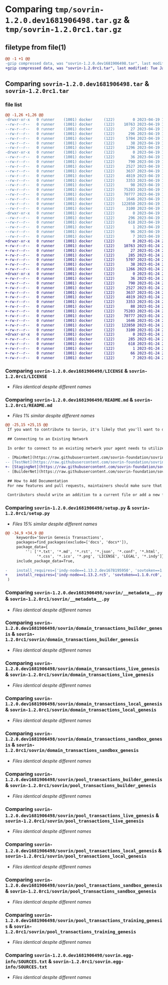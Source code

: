 # Comparing `tmp/sovrin-1.2.0.dev1681906498.tar.gz` & `tmp/sovrin-1.2.0rc1.tar.gz`

## filetype from file(1)

```diff
@@ -1 +1 @@
-gzip compressed data, was "sovrin-1.2.0.dev1681906498.tar", last modified: Wed Apr 19 12:15:12 2023, max compression
+gzip compressed data, was "sovrin-1.2.0rc1.tar", last modified: Tue Jan 24 22:49:44 2023, max compression
```

## Comparing `sovrin-1.2.0.dev1681906498.tar` & `sovrin-1.2.0rc1.tar`

### file list

```diff
@@ -1,26 +1,26 @@
-drwxr-xr-x   0 runner    (1001) docker     (122)        0 2023-04-19 12:15:12.657276 sovrin-1.2.0.dev1681906498/
--rw-r--r--   0 runner    (1001) docker     (122)    10763 2023-04-19 12:15:10.000000 sovrin-1.2.0.dev1681906498/LICENSE
--rw-r--r--   0 runner    (1001) docker     (122)       27 2023-04-19 12:15:10.000000 sovrin-1.2.0.dev1681906498/MANIFEST.in
--rw-r--r--   0 runner    (1001) docker     (122)      296 2023-04-19 12:15:12.657276 sovrin-1.2.0.dev1681906498/PKG-INFO
--rw-r--r--   0 runner    (1001) docker     (122)     5704 2023-04-19 12:15:10.000000 sovrin-1.2.0.dev1681906498/README.md
--rw-r--r--   0 runner    (1001) docker     (122)       38 2023-04-19 12:15:12.657276 sovrin-1.2.0.dev1681906498/setup.cfg
--rw-r--r--   0 runner    (1001) docker     (122)     1296 2023-04-19 12:15:10.000000 sovrin-1.2.0.dev1681906498/setup.py
-drwxr-xr-x   0 runner    (1001) docker     (122)        0 2023-04-19 12:15:12.657276 sovrin-1.2.0.dev1681906498/sovrin/
--rw-r--r--   0 runner    (1001) docker     (122)       36 2023-04-19 12:15:10.000000 sovrin-1.2.0.dev1681906498/sovrin/__init__.py
--rw-r--r--   0 runner    (1001) docker     (122)      790 2023-04-19 12:15:10.000000 sovrin-1.2.0.dev1681906498/sovrin/__metadata__.py
--rw-r--r--   0 runner    (1001) docker     (122)     2527 2023-04-19 12:15:10.000000 sovrin-1.2.0.dev1681906498/sovrin/domain_transactions_builder_genesis
--rw-r--r--   0 runner    (1001) docker     (122)     3637 2023-04-19 12:15:10.000000 sovrin-1.2.0.dev1681906498/sovrin/domain_transactions_live_genesis
--rw-r--r--   0 runner    (1001) docker     (122)     4819 2023-04-19 12:15:10.000000 sovrin-1.2.0.dev1681906498/sovrin/domain_transactions_local_genesis
--rw-r--r--   0 runner    (1001) docker     (122)     3353 2023-04-19 12:15:10.000000 sovrin-1.2.0.dev1681906498/sovrin/domain_transactions_sandbox_genesis
--rw-r--r--   0 runner    (1001) docker     (122)       98 2023-04-19 12:15:12.000000 sovrin-1.2.0.dev1681906498/sovrin/metadata.json
--rw-r--r--   0 runner    (1001) docker     (122)    75203 2023-04-19 12:15:10.000000 sovrin-1.2.0.dev1681906498/sovrin/pool_transactions_builder_genesis
--rw-r--r--   0 runner    (1001) docker     (122)    70777 2023-04-19 12:15:10.000000 sovrin-1.2.0.dev1681906498/sovrin/pool_transactions_live_genesis
--rw-r--r--   0 runner    (1001) docker     (122)     1646 2023-04-19 12:15:10.000000 sovrin-1.2.0.dev1681906498/sovrin/pool_transactions_local_genesis
--rw-r--r--   0 runner    (1001) docker     (122)   122850 2023-04-19 12:15:10.000000 sovrin-1.2.0.dev1681906498/sovrin/pool_transactions_sandbox_genesis
--rw-r--r--   0 runner    (1001) docker     (122)     3100 2023-04-19 12:15:10.000000 sovrin-1.2.0.dev1681906498/sovrin/pool_transactions_training_genesis
-drwxr-xr-x   0 runner    (1001) docker     (122)        0 2023-04-19 12:15:12.657276 sovrin-1.2.0.dev1681906498/sovrin.egg-info/
--rw-r--r--   0 runner    (1001) docker     (122)      296 2023-04-19 12:15:12.000000 sovrin-1.2.0.dev1681906498/sovrin.egg-info/PKG-INFO
--rw-r--r--   0 runner    (1001) docker     (122)      618 2023-04-19 12:15:12.000000 sovrin-1.2.0.dev1681906498/sovrin.egg-info/SOURCES.txt
--rw-r--r--   0 runner    (1001) docker     (122)        1 2023-04-19 12:15:12.000000 sovrin-1.2.0.dev1681906498/sovrin.egg-info/dependency_links.txt
--rw-r--r--   0 runner    (1001) docker     (122)       96 2023-04-19 12:15:12.000000 sovrin-1.2.0.dev1681906498/sovrin.egg-info/requires.txt
--rw-r--r--   0 runner    (1001) docker     (122)        7 2023-04-19 12:15:12.000000 sovrin-1.2.0.dev1681906498/sovrin.egg-info/top_level.txt
+drwxr-xr-x   0 runner    (1001) docker     (122)        0 2023-01-24 22:49:44.543370 sovrin-1.2.0rc1/
+-rw-r--r--   0 runner    (1001) docker     (122)    10763 2023-01-24 22:49:42.000000 sovrin-1.2.0rc1/LICENSE
+-rw-r--r--   0 runner    (1001) docker     (122)       27 2023-01-24 22:49:42.000000 sovrin-1.2.0rc1/MANIFEST.in
+-rw-r--r--   0 runner    (1001) docker     (122)      285 2023-01-24 22:49:44.543370 sovrin-1.2.0rc1/PKG-INFO
+-rw-r--r--   0 runner    (1001) docker     (122)     5707 2023-01-24 22:49:42.000000 sovrin-1.2.0rc1/README.md
+-rw-r--r--   0 runner    (1001) docker     (122)       38 2023-01-24 22:49:44.543370 sovrin-1.2.0rc1/setup.cfg
+-rw-r--r--   0 runner    (1001) docker     (122)     1266 2023-01-24 22:49:42.000000 sovrin-1.2.0rc1/setup.py
+drwxr-xr-x   0 runner    (1001) docker     (122)        0 2023-01-24 22:49:44.543370 sovrin-1.2.0rc1/sovrin/
+-rw-r--r--   0 runner    (1001) docker     (122)       36 2023-01-24 22:49:42.000000 sovrin-1.2.0rc1/sovrin/__init__.py
+-rw-r--r--   0 runner    (1001) docker     (122)      790 2023-01-24 22:49:42.000000 sovrin-1.2.0rc1/sovrin/__metadata__.py
+-rw-r--r--   0 runner    (1001) docker     (122)     2527 2023-01-24 22:49:42.000000 sovrin-1.2.0rc1/sovrin/domain_transactions_builder_genesis
+-rw-r--r--   0 runner    (1001) docker     (122)     3637 2023-01-24 22:49:42.000000 sovrin-1.2.0rc1/sovrin/domain_transactions_live_genesis
+-rw-r--r--   0 runner    (1001) docker     (122)     4819 2023-01-24 22:49:42.000000 sovrin-1.2.0rc1/sovrin/domain_transactions_local_genesis
+-rw-r--r--   0 runner    (1001) docker     (122)     3353 2023-01-24 22:49:42.000000 sovrin-1.2.0rc1/sovrin/domain_transactions_sandbox_genesis
+-rw-r--r--   0 runner    (1001) docker     (122)       88 2023-01-24 22:49:42.000000 sovrin-1.2.0rc1/sovrin/metadata.json
+-rw-r--r--   0 runner    (1001) docker     (122)    75203 2023-01-24 22:49:42.000000 sovrin-1.2.0rc1/sovrin/pool_transactions_builder_genesis
+-rw-r--r--   0 runner    (1001) docker     (122)    70777 2023-01-24 22:49:42.000000 sovrin-1.2.0rc1/sovrin/pool_transactions_live_genesis
+-rw-r--r--   0 runner    (1001) docker     (122)     1646 2023-01-24 22:49:42.000000 sovrin-1.2.0rc1/sovrin/pool_transactions_local_genesis
+-rw-r--r--   0 runner    (1001) docker     (122)   122850 2023-01-24 22:49:42.000000 sovrin-1.2.0rc1/sovrin/pool_transactions_sandbox_genesis
+-rw-r--r--   0 runner    (1001) docker     (122)     3100 2023-01-24 22:49:42.000000 sovrin-1.2.0rc1/sovrin/pool_transactions_training_genesis
+drwxr-xr-x   0 runner    (1001) docker     (122)        0 2023-01-24 22:49:44.543370 sovrin-1.2.0rc1/sovrin.egg-info/
+-rw-r--r--   0 runner    (1001) docker     (122)      285 2023-01-24 22:49:44.000000 sovrin-1.2.0rc1/sovrin.egg-info/PKG-INFO
+-rw-r--r--   0 runner    (1001) docker     (122)      618 2023-01-24 22:49:44.000000 sovrin-1.2.0rc1/sovrin.egg-info/SOURCES.txt
+-rw-r--r--   0 runner    (1001) docker     (122)        1 2023-01-24 22:49:44.000000 sovrin-1.2.0rc1/sovrin.egg-info/dependency_links.txt
+-rw-r--r--   0 runner    (1001) docker     (122)       66 2023-01-24 22:49:44.000000 sovrin-1.2.0rc1/sovrin.egg-info/requires.txt
+-rw-r--r--   0 runner    (1001) docker     (122)        7 2023-01-24 22:49:44.000000 sovrin-1.2.0rc1/sovrin.egg-info/top_level.txt
```

### Comparing `sovrin-1.2.0.dev1681906498/LICENSE` & `sovrin-1.2.0rc1/LICENSE`

 * *Files identical despite different names*

### Comparing `sovrin-1.2.0.dev1681906498/README.md` & `sovrin-1.2.0rc1/README.md`

 * *Files 1% similar despite different names*

```diff
@@ -25,15 +25,15 @@
 If you want to contribute to Sovrin, it's likely that you'll want to do so via [indy-node](https://github.com/hyperledger/indy-node). You can view additional bugs, stories, and backlog for Indy in [Hyperledger's Jira](https://jira.hyperledger.org/projects/INDY). Use project name `INDY` (or `IS` for the Indy SDK).
 
 ## Connecting to an Existing Network
 
 In order to connect to an existing network your agent needs to utilize the appropriate `pool_transactions_genesis` file.  These files define the information required to connect to the foundational nodes for the given network.
 
 - [MainNet](https://raw.githubusercontent.com/sovrin-foundation/sovrin/stable/sovrin/pool_transactions_live_genesis)
-- [TestNet](https://raw.githubusercontent.com/sovrin-foundation/sovrin/stable/sovrin/pool_transactions_sandbox_genesis)
+- [StagingNet](https://raw.githubusercontent.com/sovrin-foundation/sovrin/stable/sovrin/pool_transactions_sandbox_genesis)
 - [BuilderNet](https://raw.githubusercontent.com/sovrin-foundation/sovrin/stable/sovrin/pool_transactions_builder_genesis)
 
 ## How to Add Documentation
 For new features and pull requests, maintainers should make sure that the **contributor has added an explanation for their changes in the docs folder before merging the PR.**
   
 Contributors should write an addition to a current file or add a new file to the docs/source/ folder that explains what their feature is and how it works. If needed, they may also add a link to more technical README's located nearer to the code.
```

### Comparing `sovrin-1.2.0.dev1681906498/setup.py` & `sovrin-1.2.0rc1/setup.py`

 * *Files 15% similar despite different names*

```diff
@@ -34,9 +34,9 @@
     keywords='Sovrin Genesis Transactions',
     packages=find_packages(exclude=['docs', 'docs*']),
     package_data={
         '': ['*.txt', '*.md', '*.rst', '*.json', '*.conf', '*.html',
              '*.css', '*.ico', '*.png', 'LICENSE', 'LEGAL', '*.indy']},
     include_package_data=True,
 
-    install_requires=['indy-node==1.13.2.dev1678195950', 'sovtoken==1.1.0.dev1678291666', 'sovtokenfees==1.1.0.dev1678291666'],
+    install_requires=['indy-node==1.13.2.rc5', 'sovtoken==1.1.0.rc0', 'sovtokenfees==1.1.0.rc0'],
 )
```

### Comparing `sovrin-1.2.0.dev1681906498/sovrin/__metadata__.py` & `sovrin-1.2.0rc1/sovrin/__metadata__.py`

 * *Files identical despite different names*

### Comparing `sovrin-1.2.0.dev1681906498/sovrin/domain_transactions_builder_genesis` & `sovrin-1.2.0rc1/sovrin/domain_transactions_builder_genesis`

 * *Files identical despite different names*

### Comparing `sovrin-1.2.0.dev1681906498/sovrin/domain_transactions_live_genesis` & `sovrin-1.2.0rc1/sovrin/domain_transactions_live_genesis`

 * *Files identical despite different names*

### Comparing `sovrin-1.2.0.dev1681906498/sovrin/domain_transactions_local_genesis` & `sovrin-1.2.0rc1/sovrin/domain_transactions_local_genesis`

 * *Files identical despite different names*

### Comparing `sovrin-1.2.0.dev1681906498/sovrin/domain_transactions_sandbox_genesis` & `sovrin-1.2.0rc1/sovrin/domain_transactions_sandbox_genesis`

 * *Files identical despite different names*

### Comparing `sovrin-1.2.0.dev1681906498/sovrin/pool_transactions_builder_genesis` & `sovrin-1.2.0rc1/sovrin/pool_transactions_builder_genesis`

 * *Files identical despite different names*

### Comparing `sovrin-1.2.0.dev1681906498/sovrin/pool_transactions_live_genesis` & `sovrin-1.2.0rc1/sovrin/pool_transactions_live_genesis`

 * *Files identical despite different names*

### Comparing `sovrin-1.2.0.dev1681906498/sovrin/pool_transactions_local_genesis` & `sovrin-1.2.0rc1/sovrin/pool_transactions_local_genesis`

 * *Files identical despite different names*

### Comparing `sovrin-1.2.0.dev1681906498/sovrin/pool_transactions_sandbox_genesis` & `sovrin-1.2.0rc1/sovrin/pool_transactions_sandbox_genesis`

 * *Files identical despite different names*

### Comparing `sovrin-1.2.0.dev1681906498/sovrin/pool_transactions_training_genesis` & `sovrin-1.2.0rc1/sovrin/pool_transactions_training_genesis`

 * *Files identical despite different names*

### Comparing `sovrin-1.2.0.dev1681906498/sovrin.egg-info/SOURCES.txt` & `sovrin-1.2.0rc1/sovrin.egg-info/SOURCES.txt`

 * *Files identical despite different names*

